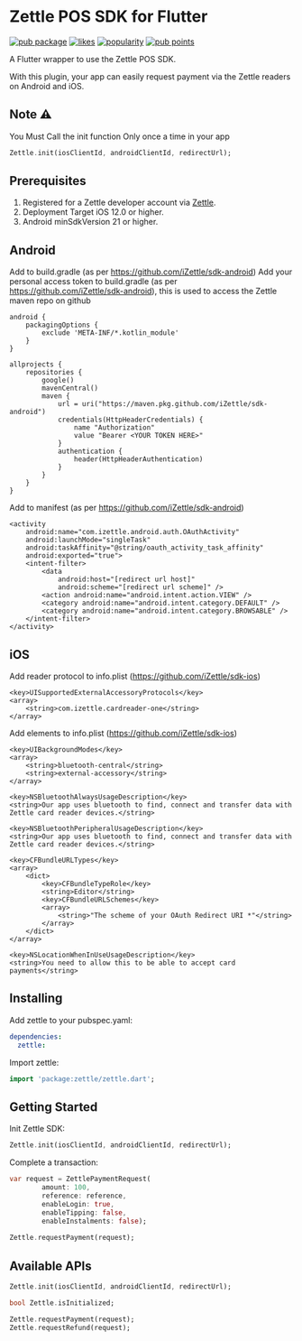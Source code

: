 # Zettle POS SDK for Flutter

[![pub package](https://img.shields.io/pub/v/zettle.svg)](https://pub.dev/packages/zettle) [![likes](https://badges.bar/zettle/likes)](https://pub.dev/packages/zettle/score) [![popularity](https://badges.bar/zettle/popularity)](https://pub.dev/packages/zettle/score)  [![pub points](https://badges.bar/zettle/pub%20points)](https://pub.dev/packages/zettle/score)

A Flutter wrapper to use the Zettle POS SDK.

With this plugin, your app can easily request payment via the Zettle readers on Android and iOS.

## Note ⚠️
You Must Call the init function Only once a time in your app

```dart
Zettle.init(iosClientId, androidClientId, redirectUrl);
```

## Prerequisites

1) Registered for a Zettle developer account via [Zettle](https://developer.zettle.com/).
2) Deployment Target iOS 12.0 or higher.
3) Android minSdkVersion 21 or higher.

## Android

Add to build.gradle (as per https://github.com/iZettle/sdk-android)
Add your personal access token to build.gradle (as per https://github.com/iZettle/sdk-android), this is used to access the Zettle maven repo on github

```
android {
    packagingOptions {
        exclude 'META-INF/*.kotlin_module'
    }
}

allprojects {
    repositories {
        google()
        mavenCentral()
        maven {
            url = uri("https://maven.pkg.github.com/iZettle/sdk-android")
            credentials(HttpHeaderCredentials) {
                name "Authorization"
                value "Bearer <YOUR TOKEN HERE>"
            }
            authentication {
                header(HttpHeaderAuthentication)
            }
        }
    }
}
```

Add to manifest (as per https://github.com/iZettle/sdk-android)

```
<activity
    android:name="com.izettle.android.auth.OAuthActivity"
    android:launchMode="singleTask"
    android:taskAffinity="@string/oauth_activity_task_affinity"
    android:exported="true">
    <intent-filter>
        <data
            android:host="[redirect url host]"
            android:scheme="[redirect url scheme]" />
        <action android:name="android.intent.action.VIEW" />
        <category android:name="android.intent.category.DEFAULT" />
        <category android:name="android.intent.category.BROWSABLE" />
    </intent-filter>
</activity>
```



## iOS

Add reader protocol to info.plist (https://github.com/iZettle/sdk-ios)

```
<key>UISupportedExternalAccessoryProtocols</key>
<array>
    <string>com.izettle.cardreader-one</string>
</array>
```

Add elements to info.plist (https://github.com/iZettle/sdk-ios)

```
<key>UIBackgroundModes</key>
<array>
    <string>bluetooth-central</string>
    <string>external-accessory</string>
</array>

<key>NSBluetoothAlwaysUsageDescription</key>
<string>Our app uses bluetooth to find, connect and transfer data with Zettle card reader devices.</string>

<key>NSBluetoothPeripheralUsageDescription</key>
<string>Our app uses bluetooth to find, connect and transfer data with Zettle card reader devices.</string>

<key>CFBundleURLTypes</key>
<array>
    <dict>
        <key>CFBundleTypeRole</key>
        <string>Editor</string>
        <key>CFBundleURLSchemes</key>
        <array>
            <string>"The scheme of your OAuth Redirect URI *"</string>
        </array>
    </dict>
</array>

<key>NSLocationWhenInUseUsageDescription</key>
<string>You need to allow this to be able to accept card payments</string>
```


## Installing

Add zettle to your pubspec.yaml:

```yaml
dependencies:
  zettle:
```

Import zettle:

```dart
import 'package:zettle/zettle.dart';
```

## Getting Started

Init Zettle SDK:

```dart
Zettle.init(iosClientId, androidClientId, redirectUrl);
```

Complete a transaction:

```dart
var request = ZettlePaymentRequest(
        amount: 100,
        reference: reference,
        enableLogin: true,
        enableTipping: false,
        enableInstalments: false);
        
Zettle.requestPayment(request);
```

## Available APIs

```dart
Zettle.init(iosClientId, androidClientId, redirectUrl);

bool Zettle.isInitialized;

Zettle.requestPayment(request);
Zettle.requestRefund(request);
```
